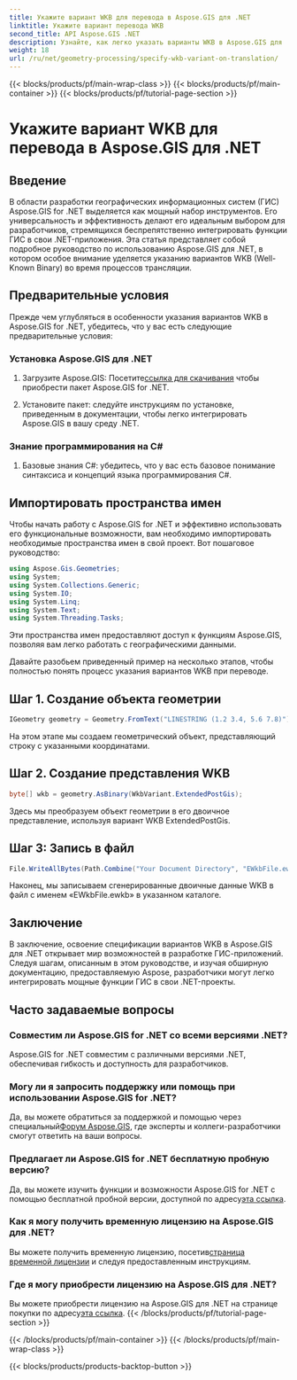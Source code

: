 ```yaml
---
title: Укажите вариант WKB для перевода в Aspose.GIS для .NET
linktitle: Укажите вариант перевода WKB
second_title: API Aspose.GIS .NET
description: Узнайте, как легко указать варианты WKB в Aspose.GIS для .NET, с помощью этого подробного руководства. Повысьте свои навыки разработки ГИС.
weight: 18
url: /ru/net/geometry-processing/specify-wkb-variant-on-translation/
---
```


{{< blocks/products/pf/main-wrap-class >}}
{{< blocks/products/pf/main-container >}}
{{< blocks/products/pf/tutorial-page-section >}}

# Укажите вариант WKB для перевода в Aspose.GIS для .NET

## Введение
В области разработки географических информационных систем (ГИС) Aspose.GIS for .NET выделяется как мощный набор инструментов. Его универсальность и эффективность делают его идеальным выбором для разработчиков, стремящихся беспрепятственно интегрировать функции ГИС в свои .NET-приложения. Эта статья представляет собой подробное руководство по использованию Aspose.GIS для .NET, в котором особое внимание уделяется указанию вариантов WKB (Well-Known Binary) во время процессов трансляции.
## Предварительные условия
Прежде чем углубляться в особенности указания вариантов WKB в Aspose.GIS for .NET, убедитесь, что у вас есть следующие предварительные условия:
### Установка Aspose.GIS для .NET
1. Загрузите Aspose.GIS: Посетите[ссылка для скачивания](https://releases.aspose.com/gis/net/) чтобы приобрести пакет Aspose.GIS for .NET.
   
2. Установите пакет: следуйте инструкциям по установке, приведенным в документации, чтобы легко интегрировать Aspose.GIS в вашу среду .NET.
### Знание программирования на C#
1. Базовые знания C#: убедитесь, что у вас есть базовое понимание синтаксиса и концепций языка программирования C#.

## Импортировать пространства имен
Чтобы начать работу с Aspose.GIS for .NET и эффективно использовать его функциональные возможности, вам необходимо импортировать необходимые пространства имен в свой проект. Вот пошаговое руководство:

```csharp
using Aspose.Gis.Geometries;
using System;
using System.Collections.Generic;
using System.IO;
using System.Linq;
using System.Text;
using System.Threading.Tasks;
```
Эти пространства имен предоставляют доступ к функциям Aspose.GIS, позволяя вам легко работать с географическими данными.

Давайте разобьем приведенный пример на несколько этапов, чтобы полностью понять процесс указания вариантов WKB при переводе.
## Шаг 1. Создание объекта геометрии
```csharp
IGeometry geometry = Geometry.FromText("LINESTRING (1.2 3.4, 5.6 7.8)");
```
На этом этапе мы создаем геометрический объект, представляющий строку с указанными координатами.
## Шаг 2. Создание представления WKB
```csharp
byte[] wkb = geometry.AsBinary(WkbVariant.ExtendedPostGis);
```
Здесь мы преобразуем объект геометрии в его двоичное представление, используя вариант WKB ExtendedPostGis.
## Шаг 3: Запись в файл
```csharp
File.WriteAllBytes(Path.Combine("Your Document Directory", "EWkbFile.ewkb"), wkb);
```
Наконец, мы записываем сгенерированные двоичные данные WKB в файл с именем «EWkbFile.ewkb» в указанном каталоге.

## Заключение
В заключение, освоение спецификации вариантов WKB в Aspose.GIS для .NET открывает мир возможностей в разработке ГИС-приложений. Следуя шагам, описанным в этом руководстве, и изучая обширную документацию, предоставляемую Aspose, разработчики могут легко интегрировать мощные функции ГИС в свои .NET-проекты.
## Часто задаваемые вопросы
### Совместим ли Aspose.GIS for .NET со всеми версиями .NET?
Aspose.GIS for .NET совместим с различными версиями .NET, обеспечивая гибкость и доступность для разработчиков.
### Могу ли я запросить поддержку или помощь при использовании Aspose.GIS for .NET?
 Да, вы можете обратиться за поддержкой и помощью через специальный[Форум Aspose.GIS](https://forum.aspose.com/c/gis/33), где эксперты и коллеги-разработчики смогут ответить на ваши вопросы.
### Предлагает ли Aspose.GIS for .NET бесплатную пробную версию?
 Да, вы можете изучить функции и возможности Aspose.GIS for .NET с помощью бесплатной пробной версии, доступной по адресу[эта ссылка](https://releases.aspose.com/).
### Как я могу получить временную лицензию на Aspose.GIS для .NET?
 Вы можете получить временную лицензию, посетив[страница временной лицензии](https://purchase.aspose.com/temporary-license/) и следуя предоставленным инструкциям.
### Где я могу приобрести лицензию на Aspose.GIS для .NET?
 Вы можете приобрести лицензию на Aspose.GIS для .NET на странице покупки по адресу[эта ссылка](https://purchase.aspose.com/buy).
{{< /blocks/products/pf/tutorial-page-section >}}

{{< /blocks/products/pf/main-container >}}
{{< /blocks/products/pf/main-wrap-class >}}

{{< blocks/products/products-backtop-button >}}
